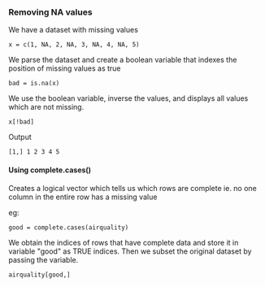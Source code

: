 ### Removing NA values 

We have a dataset with missing values

```
x = c(1, NA, 2, NA, 3, NA, 4, NA, 5)
```
We parse the dataset and create a boolean variable that indexes the position of missing values as true

```
bad = is.na(x)
```
We use the boolean variable, inverse the values, and displays all values which are not missing.

```
x[!bad]
```

Output

```
[1,] 1 2 3 4 5
```

#### Using complete.cases()

Creates a logical vector which tells us which rows are complete ie. no one column in the entire row has a missing value

eg: 

```
good = complete.cases(airquality)
```

We obtain the indices of rows that have complete data and store it in variable "good" as TRUE indices. Then we subset the original dataset by passing the variable.

```
airquality[good,]
```
